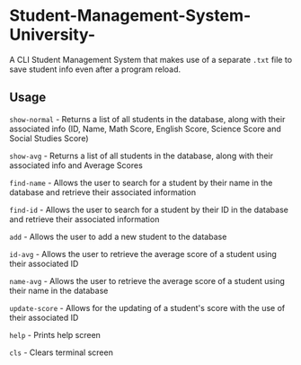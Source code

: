 # Student-Management-System-University-

A CLI Student Management System that makes use of a separate `.txt` file to save student info even after a program reload.

## Usage

`show-normal`  - Returns a list of all students in the database, along with their associated info (ID, Name, Math Score, English Score, Science Score and Social Studies Score)

`show-avg`     - Returns a list of all students in the database, along with their associated info and Average Scores

`find-name`    - Allows the user to search for a student by their name in the database and retrieve their associated information

`find-id`      - Allows the user to search for a student by their ID in the database and retrieve their associated information

`add`          - Allows the user to add a new student to the database

`id-avg`       - Allows the user to retrieve the average score of a student using their associated ID

`name-avg`     - Allows the user to retrieve the average score of a student using their name in the database

`update-score` - Allows for the updating of a student's score with the use of their associated ID

`help`         - Prints help screen

`cls`          - Clears terminal screen
